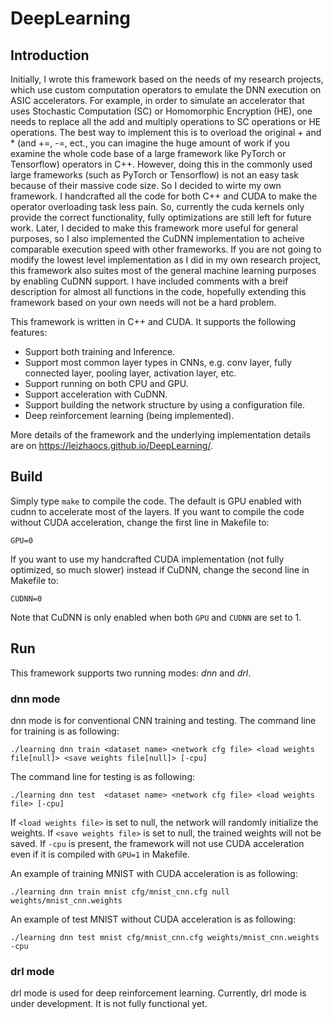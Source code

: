 # DeepLearning

## Introduction

Initially, I wrote this framework based on the needs of my research projects, which use custom computation operators to emulate the DNN execution on ASIC accelerators. For example, in order to simulate an accelerator that uses Stochastic Computation (SC) or Homomorphic Encryption (HE), one needs to replace all the add and multiply operations to SC operations or HE operations. The best way to implement this is to overload the original + and * (and +=, -=, ect., you can imagine the huge amount of work if you examine the whole code base of a large framework like PyTorch or Tensorflow) operators in C++. However, doing this in the commonly used large frameworks (such as PyTorch or Tensorflow) is not an easy task because of their massive code size. So I decided to wirte my own framework. I handcrafted all the code for both C++ and CUDA to make the operator overloading task less pain. So, currently the cuda kernels only provide the correct functionality, fully optimizations are still left for future work. Later, I decided to make this framework more useful for general purposes, so I also implemented the CuDNN implementation to acheive comparable execution speed with other frameworks. If you are not going to modify the lowest level implementation as I did in my own research project, this framework also suites most of the general machine learning purposes by enabling CuDNN support. I have included comments with a breif description for almost all functions in the code, hopefully extending this framework based on your own needs will not be a hard problem.

This framework is written in C++ and CUDA. It supports the following features:

- Support both training and Inference.
- Support most common layer types in CNNs, e.g. conv layer, fully connected layer, pooling layer, activation layer, etc.
- Support running on both CPU and GPU.
- Support acceleration with CuDNN.
- Support building the network structure by using a configuration file.
- Deep reinforcement learning (being implemented).

More details of the framework and the underlying implementation details are on https://leizhaocs.github.io/DeepLearning/.

## Build

Simply type `make` to compile the code. The default is GPU enabled with cudnn to accelerate most of the layers.
If you want to compile the code without CUDA acceleration, change the first line in Makefile to:
```
GPU=0
```
If you want to use my handcrafted CUDA implementation (not fully optimized, so much slower) instead if CuDNN, change the second line in Makefile to:
```
CUDNN=0
```
Note that CuDNN is only enabled when both `GPU` and `CUDNN` are set to 1.

## Run

This framework supports two running modes: *dnn* and *drl*.

### dnn mode

dnn mode is for conventional CNN training and testing. The command line for training is as following:
```
./learning dnn train <dataset name> <network cfg file> <load weights file[null]> <save weights file[null]> [-cpu]
```
The command line for testing is as following:
```
./learning dnn test  <dataset name> <network cfg file> <load weights file> [-cpu]
```
If `<load weights file>` is set to null, the network will randomly initialize the weights. If `<save weights file>` is set to null, the trained weights will not be saved. If `-cpu` is present, the framework will not use CUDA acceleration even if it is compiled with `GPU=1` in Makefile.

An example of training MNIST with CUDA acceleration is as following:
```
./learning dnn train mnist cfg/mnist_cnn.cfg null weights/mnist_cnn.weights
```
An example of test MNIST without CUDA acceleration is as following:
```
./learning dnn test mnist cfg/mnist_cnn.cfg weights/mnist_cnn.weights -cpu
```

### drl mode

drl mode is used for deep reinforcement learning. Currently, drl mode is under development. It is not fully functional yet.
